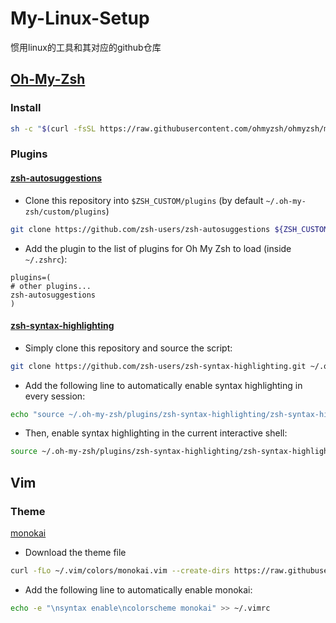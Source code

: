 # My-Linux-Setup
 惯用linux的工具和其对应的github仓库

## [Oh-My-Zsh](https://github.com/ohmyzsh/ohmyzsh)

### Install

```bash
sh -c "$(curl -fsSL https://raw.githubusercontent.com/ohmyzsh/ohmyzsh/master/tools/install.sh)"
```

### Plugins

#### [zsh-autosuggestions](https://github.com/zsh-users/zsh-autosuggestions)

-   Clone this repository into `$ZSH_CUSTOM/plugins` (by default `~/.oh-my-zsh/custom/plugins`)

```bash
git clone https://github.com/zsh-users/zsh-autosuggestions ${ZSH_CUSTOM:-~/.oh-my-zsh/custom}/plugins/zsh-autosuggestions
```

-   Add the plugin to the list of plugins for Oh My Zsh to load (inside `~/.zshrc`):

```
plugins=( 
# other plugins...
zsh-autosuggestions
)
```

#### [zsh-syntax-highlighting](https://github.com/zsh-users/zsh-syntax-highlighting)

-   Simply clone this repository and source the script:

```bash
git clone https://github.com/zsh-users/zsh-syntax-highlighting.git ~/.oh-my-zsh/plugins/zsh-syntax-highlighting
```

-   Add the following line to automatically enable syntax highlighting in every session:

```bash
echo "source ~/.oh-my-zsh/plugins/zsh-syntax-highlighting/zsh-syntax-highlighting.zsh" >> ${ZDOTDIR:-~}/.zshrc
```

-   Then, enable syntax highlighting in the current interactive shell:

```bash
source ~/.oh-my-zsh/plugins/zsh-syntax-highlighting/zsh-syntax-highlighting.zsh
```

## Vim 

### Theme

[monokai](https://github.com/ku1ik/vim-monokai)

-   Download the theme file

```bash
curl -fLo ~/.vim/colors/monokai.vim --create-dirs https://raw.githubusercontent.com/ku1ik/vim-monokai/refs/heads/master/colors/monokai.vim
```

-   Add the following line to automatically enable monokai:

```bash
echo -e "\nsyntax enable\ncolorscheme monokai" >> ~/.vimrc
```

